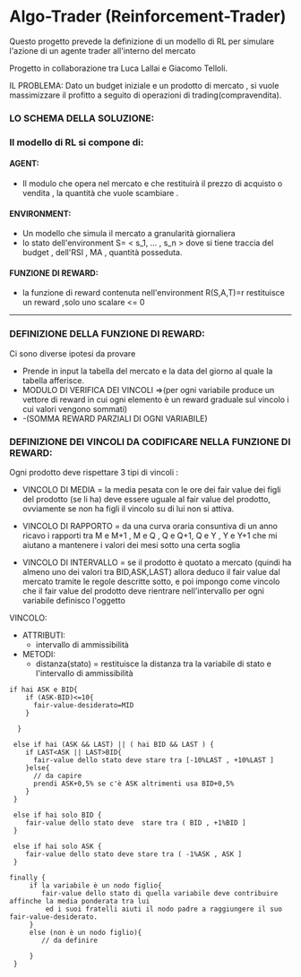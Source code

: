 # Algo-Trader (Reinforcement-Trader)
Questo progetto prevede la definizione di un modello di RL per simulare l'azione di un agente trader all'interno del mercato 

Progetto in collaborazione tra Luca Lallai e  Giacomo Telloli.

IL PROBLEMA:
  Dato un budget iniziale e un prodotto di mercato , si vuole massimizzare il profitto a seguito di operazioni di trading(compravendita).

  
### LO SCHEMA DELLA SOLUZIONE:

      
  ### Il modello di RL si compone di:
#### AGENT:
- Il modulo che opera nel mercato e che restituirà il prezzo di acquisto o vendita , la quantità che vuole scambiare .

#### ENVIRONMENT:
- Un modello che simula il mercato a granularità giornaliera 
- lo stato dell'environment S= < s_1, ... , s_n > dove si tiene traccia del budget , dell'RSI , MA , quantità posseduta.
#### FUNZIONE DI REWARD:
- la funzione di reward contenuta nell'environment R(S,A,T)=r restituisce un reward ,solo uno scalare <= 0
--------
### DEFINIZIONE DELLA FUNZIONE DI REWARD:
Ci sono diverse ipotesi da provare 
- Prende in input la tabella del mercato e la data del giorno al quale la tabella afferisce.
- MODULO DI VERIFICA DEI VINCOLI =>(per ogni variabile produce un vettore di reward in cui ogni elemento è un reward graduale sul vincolo i cui valori vengono sommati)
- -(SOMMA REWARD PARZIALI DI OGNI VARIABILE)


### DEFINIZIONE DEI VINCOLI DA CODIFICARE NELLA FUNZIONE DI REWARD:

Ogni prodotto deve rispettare 3 tipi di vincoli :
- VINCOLO DI MEDIA = la media pesata con le ore dei fair value dei figli del prodotto (se li ha) deve essere uguale al fair value del prodotto, ovviamente se non ha figli il vincolo su di lui non si attiva.

- VINCOLO DI RAPPORTO = da una curva oraria consuntiva di un anno ricavo i rapporti tra M e M+1 , M e Q , Q e Q+1, Q e Y , Y e Y+1 che mi aiutano a mantenere i valori dei mesi sotto una certa soglia 

- VINCOLO DI INTERVALLO = se il prodotto è quotato a mercato (quindi ha almeno uno dei valori tra BID,ASK,LAST) allora deduco il fair value dal mercato tramite le regole descritte sotto, e poi impongo come vincolo che il fair value del prodotto deve rientrare nell'intervallo 
per ogni variabile definisco l'oggetto 

VINCOLO: 
  - ATTRIBUTI:
    - intervallo di ammissibilità
  - METODI:
    - distanza(stato) = restituisce la distanza tra la variabile di stato e l'intervallo di ammissibilità 




```
if hai ASK e BID{
    if (ASK-BID)<=10{
      fair-value-desiderato=MID
    }
    
  }
  
 else if hai (ASK && LAST) || ( hai BID && LAST ) {
    if LAST<ASK || LAST>BID{
      fair-value dello stato deve stare tra [-10%LAST , +10%LAST ]
    }else{
      // da capire 
      prendi ASK+0,5% se c'è ASK altrimenti usa BID+0,5% 
    } 
 }
 
 else if hai solo BID {
    fair-value dello stato deve  stare tra ( BID , +1%BID ]
 }
 
 else if hai solo ASK {
    fair-value dello stato deve stare tra ( -1%ASK , ASK ]
 }
 
finally {
     if la variabile è un nodo figlio{
        fair-value dello stato di quella variabile deve contribuire affinche la media ponderata tra lui
         ed i suoi fratelli aiuti il nodo padre a raggiungere il suo fair-value-desiderato.
     }
     else (non è un nodo figlio){
        // da definire 
        
     }
 }

```       

